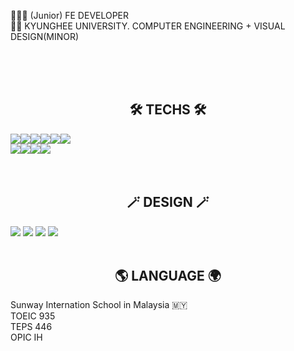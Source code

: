 👩🏼‍💻 (Junior) FE DEVELOPER<br>
👩‍🎓 KYUNGHEE UNIVERSITY. COMPUTER ENGINEERING + VISUAL DESIGN(MINOR)

<br><br><br>


<h2 style="text-align:center"> 🛠 TECHS 🛠 </h2>
<div style="display: flex">
<img src="https://img.shields.io/badge/Python-3766AB?style=flat-square&logo=Python&logoColor=white"/> 
<img src="https://img.shields.io/badge/C++-00599C?style=flat-square&logo=C%2B%2b&logoColor=white"/> 
<img src="https://img.shields.io/badge/HTML-E34F26?style=flat-square&logo=HTML5&logoColor=white"/> 
<img src="https://img.shields.io/badge/CSS-1572B6?style=flat-square&logo=CSS3&logoColor=white"/> 
<img src="https://img.shields.io/badge/SASS-CC6699?style=flat-square&logo=Sass&logoColor=white"/> 
<img src="https://img.shields.io/badge/JavaScript-F7DF1E?style=flat-square&logo=JavaScript&logoColor=white"/> 
</div>
<div style="display: flex">
<img src="https://img.shields.io/badge/Vue.js-4FC08D?style=flat-square&logo=Vue.js&logoColor=white"/> 
<img src="https://img.shields.io/badge/Vuetify-1867C0?style=flat-square&logo=Vuetify&logoColor=white"/> 
<img src="https://img.shields.io/badge/Webpack-8DD6F9?style=flat-square&logo=Webpack&logoColor=white"/> 
<img src="https://img.shields.io/badge/gulp-CF4647?style=flat-square&logo=gulp&logoColor=white"/>
</div>
<br><br>
<h2 style="text-align:center"> 🪄 DESIGN 🪄 </h2>
<img src="https://img.shields.io/badge/Illustrator-#FF9A00?style=flat-square&logo=Adobe Illustrator&logoColor=white"/> 
<img src="https://img.shields.io/badge/Photoshop-#31A8FF?style=flat-square&logo=Adboe Photoshop&logoColor=white"/> 
<img src="https://img.shields.io/badge/Indesign-#FF3366?style=flat-square&logo=Adobe InDesign&logoColor=white"/> 
<img src="https://img.shields.io/badge/XD-#FF61F6?style=flat-square&logo=Adobe XD&logoColor=white"/> 
<br><br>
<h2 style="text-align:center"> 🌎 LANGUAGE 🌍 </h2>
<div>Sunway Internation School in Malaysia 🇲🇾 </div>
<div>TOEIC 935</div>
<div>TEPS 446</div>
<div>OPIC IH</div>
